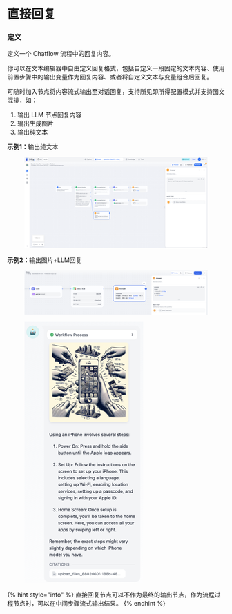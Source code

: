 # 直接回复

### 定义

定义一个 Chatflow 流程中的回复内容。

你可以在文本编辑器中自由定义回复格式，包括自定义一段固定的文本内容、使用前置步骤中的输出变量作为回复内容、或者将自定义文本与变量组合后回复。

可随时加入节点将内容流式输出至对话回复，支持所见即所得配置模式并支持图文混排，如：

1. 输出 LLM 节点回复内容
2. 输出生成图片
3. 输出纯文本

**示例1：**&#x8F93;出纯文本

<figure><img src="../../../.gitbook/assets/output (2) (2).png" alt=""><figcaption></figcaption></figure>

**示例2：**&#x8F93;出图片+LLM回复

<figure><img src="../../../.gitbook/assets/image (95).png" alt=""><figcaption></figcaption></figure>

<figure><img src="../../../.gitbook/assets/image (96).png" alt="" width="275"><figcaption></figcaption></figure>

{% hint style="info" %}
直接回复节点可以不作为最终的输出节点，作为流程过程节点时，可以在中间步骤流式输出结果。
{% endhint %}
